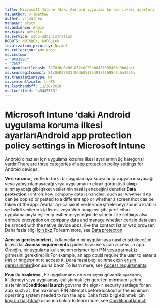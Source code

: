 ```yaml
---
title: Microsoft Intune 'daki Android uygulama koruma ilkesi ayarları
ms.author: v-jmathew
author: v-jmathew
manager: scotv
ms.audience: Admin
ms.topic: article
ms.service: o365-administration
ROBOTS: NOINDEX, NOFOLLOW
localization_priority: Normal
ms.collection: Adm_O365
ms.custom:
- "9003997"
- "7057"
ms.openlocfilehash: 327df6e0a901037cd929cb845f805466d9bd4eff
ms.sourcegitcommit: 81c86027933c06db08d264918f2698d9c9a1659a
ms.translationtype: MT
ms.contentlocale: tr-TR
ms.lasthandoff: 11/20/2020
ms.locfileid: "49447573"
---
```

# <a name="android-app-protection-policy-settings-in-microsoft-intune"></a><span data-ttu-id="552cc-102">Microsoft Intune 'daki Android uygulama koruma ilkesi ayarları</span><span class="sxs-lookup"><span data-stu-id="552cc-102">Android app protection policy settings in Microsoft Intune</span></span>

<span data-ttu-id="552cc-103">Android cihazları için uygulama koruma ilkesi ayarlarının üç kategorisi vardır:</span><span class="sxs-lookup"><span data-stu-id="552cc-103">There are three categories of app protection policy settings for Android devices:</span></span>

<span data-ttu-id="552cc-104">**Veri koruma** , verilerin farklı bir uygulamaya kopyalanıp kopyalanmayacağı veya yapıştırılamayacağı veya uygulamanın ekran görüntüsü alınıp alınmayacağı gibi şirket verilerinin nasıl işleneceğini denetler.</span><span class="sxs-lookup"><span data-stu-id="552cc-104">**Data protection** controls how company data is handled, such as, whether data can be copied or pasted to a different app or whether a screenshot can be taken of the app.</span></span> <span data-ttu-id="552cc-105">Ayarlar ayrıca şirket verilerinde şifrelemeyi zorunlu kılabilir ve belirli verilerin kişi listesi veya Web tarayıcısı gibi yerel cihaz uygulamalarıyla eşitlenip eşitlenmeyeceğini de yönetir.</span><span class="sxs-lookup"><span data-stu-id="552cc-105">The settings also enforce encryption on company data and manage whether certain data can be synced with the native device apps, like the contact list or web browser.</span></span> <span data-ttu-id="552cc-106">Daha fazla bilgi [için bkz.](https://go.microsoft.com/fwlink/?linkid=2135259)</span><span class="sxs-lookup"><span data-stu-id="552cc-106">To learn more, see [Data protection](https://go.microsoft.com/fwlink/?linkid=2135259).</span></span>

<span data-ttu-id="552cc-107">**Access gereksinimleri** , kullanıcıların bir uygulamaya nasıl erişebileceğini kılavuzlar.</span><span class="sxs-lookup"><span data-stu-id="552cc-107">**Access requirements** guides how users can access an app.</span></span> <span data-ttu-id="552cc-108">Örneğin, bir uygulama kullanıcının erişmek için PIN veya parmak izi girmesini gerektirebilir.</span><span class="sxs-lookup"><span data-stu-id="552cc-108">For example, an app could require the user to enter a PIN or fingerprint to access it.</span></span> <span data-ttu-id="552cc-109">Daha fazla bilgi edinmek için [erişim gereksinimleri](https://go.microsoft.com/fwlink/?linkid=2135260)konusuna bakın.</span><span class="sxs-lookup"><span data-stu-id="552cc-109">To learn more, see [Access requirements](https://go.microsoft.com/fwlink/?linkid=2135260).</span></span>

<span data-ttu-id="552cc-110">**Koşullu başlatma** , bir uygulamanın oturum açma güvenlik ayarlarını, kilitlemeyi veya uygulamayı çalıştırmak için gereken minimum işletim sisteminin</span><span class="sxs-lookup"><span data-stu-id="552cc-110">**Conditional launch** governs the sign-in security settings for an app, such as, the maximum PIN attempts before lockout or the minimum operating system needed to run the app.</span></span> <span data-ttu-id="552cc-111">Daha fazla bilgi edinmek için [koşullu başlatma](https://go.microsoft.com/fwlink/?linkid=2135507)konusuna bakın.</span><span class="sxs-lookup"><span data-stu-id="552cc-111">To learn more, see [Conditional launch](https://go.microsoft.com/fwlink/?linkid=2135507).</span></span>
